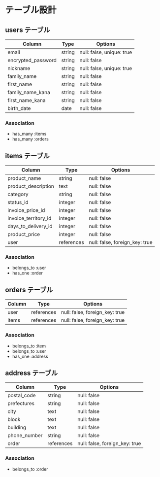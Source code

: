 # テーブル設計

## users テーブル

| Column             | Type    | Options                        |
| ------------------ | ------- | ------------------------------ |
| email              | string  | null: false, unique: true      |
| encrypted_password | string  | null: false                    |
| nickname           | string  | null: false, unique: true      |
| family_name        | string  | null: false                    |
| first_name         | string  | null: false                    |
| family_name_kana   | string  | null: false                    |
| first_name_kana    | string  | null: false                    |
| birth_date         | date    | null: false                    |

### Association

- has_many :items
- has_many :orders


## items テーブル

| Column               | Type       | Options                        |
| -------------------- | ---------- | ------------------------------ |
| product_name         | string     | null: false                    |
| product_description  | text       | null: false                    |
| category             | string     | null: false                    |
| status_id            | integer    | null: false                    |
| invoice_price_id     | integer    | null: false                    |
| invoice_territory_id | integer    | null: false                    |
| days_to_delivery_id  | integer    | null: false                    |
| product_price        | integer    | null: false                    |
| user                 | references | null: false, foreign_key: true |

### Association

- belongs_to :user
- has_one :order


## orders テーブル

| Column             | Type       | Options                        |
| ------------------ | ---------- | ------------------------------ |
| user               | references | null: false, foreign_key: true |
| items              | references | null: false, foreign_key: true |

### Association

- belongs_to :item
- belongs_to :user
- has_one :address


## address テーブル

| Column             | Type       | Options                        |
| ------------------ | ---------- | ------------------------------ |
| postal_code        | string     | null: false                    |
| prefectures        | string     | null: false                    |
| city               | text       | null: false                    |
| block              | text       | null: false                    |
| building           | text       | null: false                    |
| phone_number       | string     | null: false                    |
| order              | references | null: false, foreign_key: true |

### Association

- belongs_to :order